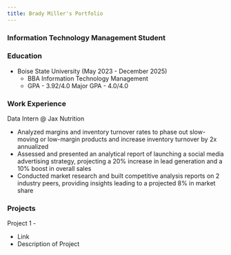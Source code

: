 ```yaml
---
title: Brady Miller's Portfolio
---
```


### Information Technology Management Student

### Education
- Boise State University (May 2023 - December 2025)
  - BBA Information Technology Management
  - GPA - 3.92/4.0 Major GPA - 4.0/4.0

### Work Experience
Data Intern @ Jax Nutrition
- Analyzed margins and inventory turnover rates to phase out slow-moving or low-margin products and increase inventory turnover by 2x annualized
- Assessed and presented an analytical report of launching a social media advertising strategy, projecting a 20% increase in lead generation and a 10% boost in overall sales
- Conducted market research and built competitive analysis reports on 2 industry peers, providing insights leading to a projected 8% in market share

### Projects
Project 1 - 
- Link
- Description of Project

